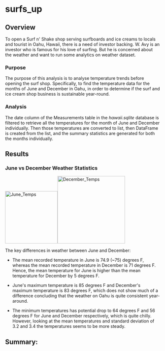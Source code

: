# surfs_up

## Overview

To open a Surf n' Shake shop serving surfboards and ice creams to locals and tourist in Oahu, Hawaii, there is a need of investor backing. W. Avy is an investor who is famous for his love of surfing. But he is concerned about the weather and want to run some analytics on weather dataset.

### Purpose

The purpose of this analysis is to analyse temperature trends before opening the surf shop. Specifically, to find the temperature data for the months of June and December in Oahu, in order to determine if the surf and ice cream shop business is sustainable year-round.

### Analysis

The date column of the Measurements table in the _hawaii.sqlite_ database is filtered to retrieve all the temperatures for the month of June and December individually. Then those temperatures are converted to list, then DataFrame is created from the list, and the summary statistics are generated for both the months individually.

## Results

### June vs December Weather Statistics

<img width="170" alt="June_Temps" src="https://user-images.githubusercontent.com/95826875/155650016-12e9642e-dfca-4efa-b19a-970f838a68c2.png"><img width="219" alt="December_Temps" src="https://user-images.githubusercontent.com/95826875/155650262-ce06f6be-af41-4f3c-abc2-28cc4845191c.png">

The key differences in weather between June and December:

- The mean recorded temperature in June is 74.9 (~75) degrees F, whereas the mean recorded temperature in December is 71 degrees F. Hence, the mean temperature for June is higher than the mean temperature for December by 5 degrees F.

- June's maximum temperature is 85 degrees F and December's maximum temperature is 83 degrees F, which does not show much of a difference concluding that the weather on Oahu is quite consistent year-around.

- The minimum temperatures has potential drop to 64 degrees F and 56 degrees F for June and December respectively, which is quite chilly. However, looking at the mean temperatures and standard deviation of 3.2 and 3.4 the temperatures seems to be more steady.

## Summary:

